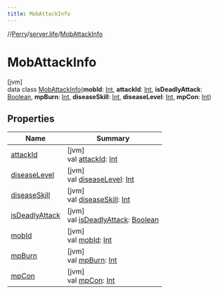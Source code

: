 ```yaml
---
title: MobAttackInfo
---
```

//[Perry](../../../index.html)/[server.life](../index.html)/[MobAttackInfo](index.html)



# MobAttackInfo



[jvm]\
data class [MobAttackInfo](index.html)(**mobId**: [Int](https://kotlinlang.org/api/latest/jvm/stdlib/kotlin/-int/index.html), **attackId**: [Int](https://kotlinlang.org/api/latest/jvm/stdlib/kotlin/-int/index.html), **isDeadlyAttack**: [Boolean](https://kotlinlang.org/api/latest/jvm/stdlib/kotlin/-boolean/index.html), **mpBurn**: [Int](https://kotlinlang.org/api/latest/jvm/stdlib/kotlin/-int/index.html), **diseaseSkill**: [Int](https://kotlinlang.org/api/latest/jvm/stdlib/kotlin/-int/index.html), **diseaseLevel**: [Int](https://kotlinlang.org/api/latest/jvm/stdlib/kotlin/-int/index.html), **mpCon**: [Int](https://kotlinlang.org/api/latest/jvm/stdlib/kotlin/-int/index.html))



## Properties


| Name | Summary |
|---|---|
| [attackId](attack-id.html) | [jvm]<br>val [attackId](attack-id.html): [Int](https://kotlinlang.org/api/latest/jvm/stdlib/kotlin/-int/index.html) |
| [diseaseLevel](disease-level.html) | [jvm]<br>val [diseaseLevel](disease-level.html): [Int](https://kotlinlang.org/api/latest/jvm/stdlib/kotlin/-int/index.html) |
| [diseaseSkill](disease-skill.html) | [jvm]<br>val [diseaseSkill](disease-skill.html): [Int](https://kotlinlang.org/api/latest/jvm/stdlib/kotlin/-int/index.html) |
| [isDeadlyAttack](is-deadly-attack.html) | [jvm]<br>val [isDeadlyAttack](is-deadly-attack.html): [Boolean](https://kotlinlang.org/api/latest/jvm/stdlib/kotlin/-boolean/index.html) |
| [mobId](mob-id.html) | [jvm]<br>val [mobId](mob-id.html): [Int](https://kotlinlang.org/api/latest/jvm/stdlib/kotlin/-int/index.html) |
| [mpBurn](mp-burn.html) | [jvm]<br>val [mpBurn](mp-burn.html): [Int](https://kotlinlang.org/api/latest/jvm/stdlib/kotlin/-int/index.html) |
| [mpCon](mp-con.html) | [jvm]<br>val [mpCon](mp-con.html): [Int](https://kotlinlang.org/api/latest/jvm/stdlib/kotlin/-int/index.html) |

